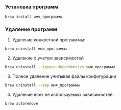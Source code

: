 ### Установка программ
```bash
brew install имя_программы
```
### Удаление программ
1.  Удаление конкретной программы:
```bash
brew uninstall имя_программы
```
2. Удаление с учетом зависимостей
```bash
brew uninstall --ignore-dependencies имя_программы
```
3. Полное удаление учитывая файлы конфигурации
```bash
brew uninstall --zap имя_программы
```
4. Удаление всех не используемых зависимостей:
```bash
brew autoremove
```
